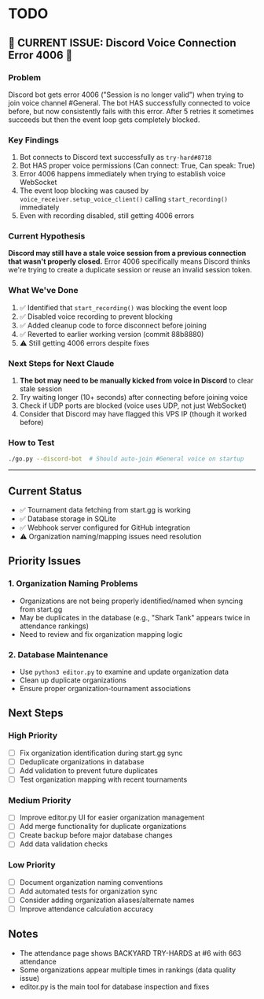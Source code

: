 # TODO

## 🚨 CURRENT ISSUE: Discord Voice Connection Error 4006 🚨

### Problem
Discord bot gets error 4006 ("Session is no longer valid") when trying to join voice channel #General. The bot HAS successfully connected to voice before, but now consistently fails with this error. After 5 retries it sometimes succeeds but then the event loop gets completely blocked.

### Key Findings
1. Bot connects to Discord text successfully as `try-hard#8718`
2. Bot HAS proper voice permissions (Can connect: True, Can speak: True)  
3. Error 4006 happens immediately when trying to establish voice WebSocket
4. The event loop blocking was caused by `voice_receiver.setup_voice_client()` calling `start_recording()` immediately
5. Even with recording disabled, still getting 4006 errors

### Current Hypothesis
**Discord may still have a stale voice session from a previous connection that wasn't properly closed.** Error 4006 specifically means Discord thinks we're trying to create a duplicate session or reuse an invalid session token.

### What We've Done
1. ✅ Identified that `start_recording()` was blocking the event loop
2. ✅ Disabled voice recording to prevent blocking
3. ✅ Added cleanup code to force disconnect before joining
4. ✅ Reverted to earlier working version (commit 88b8880)
5. ⚠️ Still getting 4006 errors despite fixes

### Next Steps for Next Claude
1. **The bot may need to be manually kicked from voice in Discord** to clear stale session
2. Try waiting longer (10+ seconds) after connecting before joining voice
3. Check if UDP ports are blocked (voice uses UDP, not just WebSocket)
4. Consider that Discord may have flagged this VPS IP (though it worked before)

### How to Test
```bash
./go.py --discord-bot  # Should auto-join #General voice on startup
```

---

## Current Status
- ✅ Tournament data fetching from start.gg is working
- ✅ Database storage in SQLite 
- ✅ Webhook server configured for GitHub integration
- ⚠️ Organization naming/mapping issues need resolution

## Priority Issues

### 1. Organization Naming Problems
- Organizations are not being properly identified/named when syncing from start.gg
- May be duplicates in the database (e.g., "Shark Tank" appears twice in attendance rankings)
- Need to review and fix organization mapping logic

### 2. Database Maintenance
- Use `python3 editor.py` to examine and update organization data
- Clean up duplicate organizations
- Ensure proper organization-tournament associations

## Next Steps

### High Priority
- [ ] Fix organization identification during start.gg sync
- [ ] Deduplicate organizations in database
- [ ] Add validation to prevent future duplicates
- [ ] Test organization mapping with recent tournaments

### Medium Priority
- [ ] Improve editor.py UI for easier organization management
- [ ] Add merge functionality for duplicate organizations
- [ ] Create backup before major database changes
- [ ] Add data validation checks

### Low Priority
- [ ] Document organization naming conventions
- [ ] Add automated tests for organization sync
- [ ] Consider adding organization aliases/alternate names
- [ ] Improve attendance calculation accuracy

## Notes
- The attendance page shows BACKYARD TRY-HARDS at #6 with 663 attendance
- Some organizations appear multiple times in rankings (data quality issue)
- editor.py is the main tool for database inspection and fixes